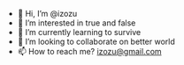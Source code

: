 - 👋 Hi, I’m @izozu
- 👀 I’m interested in true and false
- 🌱 I’m currently learning to survive
- 💞️ I’m looking to collaborate on better world
- 📫 How to reach me? izozu@gmail.com
